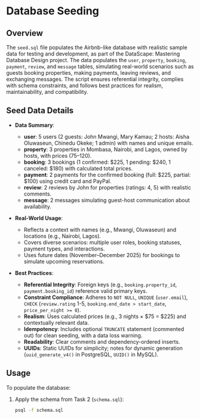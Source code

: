 

# Database Seeding

## Overview

The `seed.sql` file populates the Airbnb-like database with realistic sample data for testing and development, as part of the DataScape: Mastering Database Design project. The data populates the `user`, `property`, `booking`, `payment`, `review`, and `message` tables, simulating real-world scenarios such as guests booking properties, making payments, leaving reviews, and exchanging messages. The script ensures referential integrity, complies with schema constraints, and follows best practices for realism, maintainability, and compatibility.

## Seed Data Details

- **Data Summary**:
  - **user**: 5 users (2 guests: John Mwangi, Mary Kamau; 2 hosts: Aisha Oluwaseun, Chinedu Okeke; 1 admin) with names and unique emails.
  - **property**: 3 properties in Mombasa, Nairobi, and Lagos, owned by hosts, with prices ($75–$120).
  - **booking**: 3 bookings (1 confirmed: $225, 1 pending: $240, 1 canceled: $180) with calculated total prices.
  - **payment**: 2 payments for the confirmed booking (full: $225, partial: $100) using credit card and PayPal.
  - **review**: 2 reviews by John for properties (ratings: 4, 5) with realistic comments.
  - **message**: 2 messages simulating guest-host communication about availability.

- **Real-World Usage**:
  - Reflects a context with names (e.g., Mwangi, Oluwaseun) and locations (e.g., Nairobi, Lagos).
  - Covers diverse scenarios: multiple user roles, booking statuses, payment types, and interactions.
  - Uses future dates (November–December 2025) for bookings to simulate upcoming reservations.

- **Best Practices**:
  - **Referential Integrity**: Foreign keys (e.g., `booking.property_id`, `payment.booking_id`) reference valid primary keys.
  - **Constraint Compliance**: Adheres to `NOT NULL`, `UNIQUE` (`user.email`), `CHECK` (`review.rating` 1-5, `booking.end_date > start_date`, `price_per_night >= 0`).
  - **Realism**: Uses calculated prices (e.g., 3 nights × $75 = $225) and contextually relevant data.
  - **Idempotency**: Includes optional `TRUNCATE` statement (commented out) for clean seeding, with a data loss warning.
  - **Readability**: Clear comments and dependency-ordered inserts.
  - **UUIDs**: Static UUIDs for simplicity; notes for dynamic generation (`uuid_generate_v4()` in PostgreSQL, `UUID()` in MySQL).

## Usage

To populate the database:
1. Apply the schema from Task 2 (`schema.sql`):
   ```bash
   psql -f schema.sql
```
